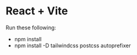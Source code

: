 # React + Vite

Run these following:

- npm install
- npm install -D tailwindcss postcss autoprefixer


